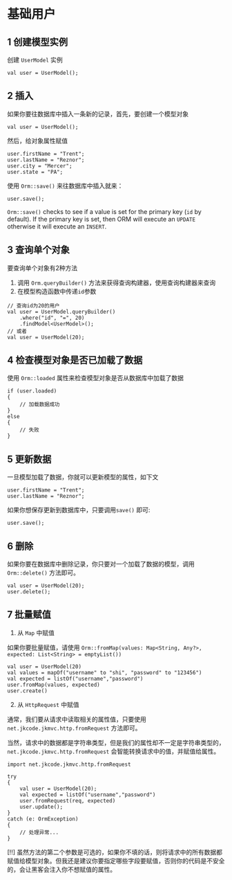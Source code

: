 # 基础用户

## 1 创建模型实例

创建 `UserModel` 实例

```
val user = UserModel();
```

## 2 插入

如果你要往数据库中插入一条新的记录，首先，要创建一个模型对象

```
val user = UserModel();
```

然后，给对象属性赋值

```
user.firstName = "Trent";
user.lastName = "Reznor";
user.city = "Mercer";
user.state = "PA";
```

使用 `Orm::save()` 来往数据库中插入就来：

```
user.save();
```

`Orm::save()` checks to see if a value is set for the primary key (`id` by default). If the primary key is set, then ORM will execute an `UPDATE` otherwise it will execute an `INSERT`.

## 3 查询单个对象

要查询单个对象有2种方法
1. 调用 `Orm.queryBuilder()` 方法来获得查询构建器，使用查询构建器来查询
2. 在模型构造函数中传递`id`参数

```
// 查询id为20的用户
val user = UserModel.queryBuilder()
    .where("id", "=", 20)
    .findModel<UserModel>();
// 或者
val user = UserModel(20);
```

## 4 检查模型对象是否已加载了数据

使用 `Orm::loaded` 属性来检查模型对象是否从数据库中加载了数据

```
if (user.loaded)
{
    // 加载数据成功
}
else
{
    // 失败
}
```

## 5 更新数据

一旦模型加载了数据，你就可以更新模型的属性，如下文

```
user.firstName = "Trent";
user.lastName = "Reznor";
```

如果你想保存更新到数据库中，只要调用`save()` 即可:

```
user.save();
```

## 6 删除

如果你要在数据库中删除记录，你只要对一个加载了数据的模型，调用 `Orm::delete()` 方法即可。

```
val user = UserModel(20);
user.delete();
```
	
## 7 批量赋值

1. 从 `Map` 中赋值

如果你要批量赋值，请使用 `Orm::fromMap(values: Map<String, Any?>, expected: List<String> = emptyList())`

```
val user = UserModel(20)
val values = mapOf("username" to "shi", "password" to "123456")
val expected = listOf("username","password")
user.fromMap(values, expected)
user.create()
```

2. 从 `HttpRequest` 中赋值

通常，我们要从请求中读取相关的属性值，只要使用 `net.jkcode.jkmvc.http.fromRequest` 方法即可。

当然，请求中的数据都是字符串类型，但是我们的属性却不一定是字符串类型的，`net.jkcode.jkmvc.http.fromRequest` 会智能转换请求中的值，并赋值给属性。

```	
import net.jkcode.jkmvc.http.fromRequest

try
{
    val user = UserModel(20);
    val expected = listOf("username","password")
    user.fromRequest(req, expected)
    user.update();
}
catch (e: OrmException)
{
    // 处理异常...
}
```

[!!] 虽然方法的第二个参数是可选的，如果你不填的话，则将请求中的所有数据都赋值给模型对象。但我还是建议你要指定哪些字段要赋值，否则你的代码是不安全的，会让黑客会注入你不想赋值的属性。

